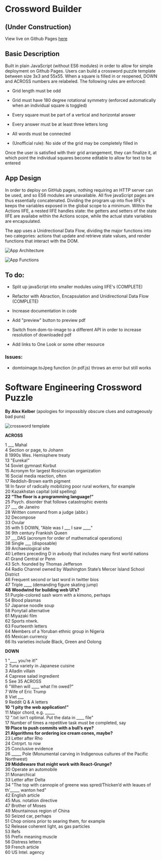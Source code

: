 # Crossword Builder 
## (Under Construction)

View live on Github Pages [here](https://zalmankelber.github.io/Crossword-Tool/)

## Basic Description

Built in plain JavaScript (without ES6 modules) in order to allow for simple deployment on Github Pages.  Users can build a crossword puzzle template between size 3x3 and 55x55.  When a square is filled in or reopened, DOWN and ACROSS numbers are relabeled.  The following rules are enforced:

* Grid length must be odd

* Grid must have 180 degree rotational symmetry (enforced automatically when an individual square is toggled)

* Every square must be part of a vertical and horizontal answer

* Every answer must be at least three letters long

* All words must be connected 

* (Unofficial rule): No side of the grid may be completely filled in 

Once the user is satisfied with their grid arrangement, they can finalize it, at which point the individual squares become editable to allow for text to be entered

## App Design

In order to deploy on GitHub pages, nothing requiring an HTTP server can be used, and so ES6 modules are unavailable.  All five javaScript pages are thus essentially concatenated.  Dividing the program up into five IIFE's keeps the variables exposed in the global scope to a minimum.  Within the Actions IIFE, a nested IIFE handles state: the getters and setters of the state IIFE are availabe within the Actions scope, while the actual state variables are encapsulated.

The app uses a Unidrectional Data Flow, dividing the major functions into two categories: actions that update and retrieve state values, and render functions that interact with the DOM.

![App Architecture](/images/AppArchitecture.png)

![App Functions](/images/AppFunctions.png)

## To do:

* Split up javaScript into smaller modules using IIFE's (COMPLETE)

* Refactor with Abraction, Encapsulation and Unidirectional Data Flow (COMPLETE)

* Increase documentation in code

* Add "preview" button to preview pdf

* Switch from dom-to-image to a different API in order to increase resolution of downloaded pdf

* Add links to One Look or some other resource

### Issues:

* domtoimage.toJpeg function (in pdf.js) throws an error but still works

# Software Engineering Crossword Puzzle

**By Alex Kelber** (apologies for impossibly obscure clues and outrageously bad puns)

![crossword template](/images/SoftwareDevelopmentCrossword.png) 

**ACROSS**   
 
1 \_\_\_ Mahal  
4 Section or page, to Johann   
8 1990s Wes. Hemisphere treaty   
13 "Eureka!"     
14 Soviet gymnast Korbut   
15 Acronym for largest Rosicrucian organization    
16 Social media reaction, often   
17 Reddish-Brown earth pigment   
18 In favor of radically mobilizing poor rural workers, for example   
20 Kazakhstan capital (old spelling)    
**22 “The floor is a programming language!”**  
25 Psych. disorder that follows catastrophic events   
27 \_\_\_ de Janeiro   
28 Written command from a judge (abbr.)   
32 Decompose   
33 Ovular   
35 with 5 DOWN, "Able was I \_\_\_ I saw \_\_\_\_"   
36 9th century Frankish Queen   
37 \_\_\_DAS (acronym for order of mathematical operations)  
38 Single \_\_\_ (disposable)  
39 Archaeological site   
40 Letters preceding D in avbody that includes many first world nations   
41 Grand Central or Penn     
43 Sch. founded by Thomas Jefferson    
44 Radio Channel owned by Washington State’s Mercer Island School District   
46 Frequent second or last word in twitter bios   
47 Triple \_\_\_\_ (demanding figure skating jump)  
**48 Woodwind for building web UI’s?**  
51 Purple-colored sash worn with a kimono, perhaps   
54 Blood plasmas   
57 Japanse noodle soup   
58 Ponytail alternative   
61 Miyazaki film   
62 Sports ntwrk.   
63 Fourteenth letters   
64 Members of a Yoruban ethnic group in Nigeria   
65 Mexican currency   
66 Its varieties include Black, Green and Oolong   
   
**DOWN**   
   
1 "\_\_\_\, you’re it!"  
2 Tuna variety in Japanese cuisine   
3 Alladin villain   
4 Caprese salad ingredient    
5 See 35 ACROSS   
6 "When will \_\_\_\_ what I’m owed?"   
7 Wife of Eric Trump   
8 Viet \_\_\_  
9 Reddit Q & A letters   
**10 “I pity the web application!”**  
11 Major chord, e.g. \_\_\_\_\_  
12 ".txt isn’t optimal.  Put the data in \_\_\_\_ file"   
17 Number of times a repetitive task must be completed, say   
**19 Place to push commits with a bull’s eye?**  
**21 Algorithms for ordering ice cream cones, maybe?**   
23 Letter after Rho   
24 Cntrprt. to row   
25 Conclusive evidence   
26 \_\_\_\_\_ Pole (Monumental carving in Indigenous cultures of the Pacific Northwest)  
**29 Middleware that might work with React-Grunge?**  
30 Operate an automobile   
31 Monarchical    
33 Letter after Delta   
34 "The top with cannopie of greene was spred/Thicken’d with leaues of th’\_\_\_\_\_ wanton hed"  
42 English article   
45 Mus. notation directive     
47 Brother of Moses     
49 Mountainous region of China    
50 Seized car, perhaps   
51 Chop onions prior to searing them, for example   
52 Release coherent light, as gas particles   
53 Refs   
55 Prefix meaning muscle   
56 Distress letters   
59 French article   
60 US Intel. agency   